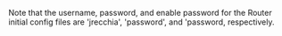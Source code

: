 Note that the username, password, and enable password for the Router initial config files are 'jrecchia', 'password', and 'password, respectively.
